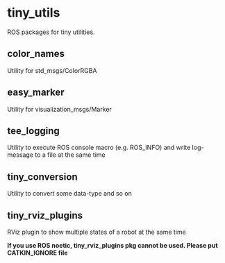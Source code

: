 tiny_utils
====

ROS packages for tiny utilities.


## color_names
Utility for std_msgs/ColorRGBA

## easy_marker
Utility for visualization_msgs/Marker

## tee_logging
Utility to execute ROS console macro (e.g. ROS_INFO) and write log-message to a file at the same time

## tiny_conversion
Utility to convert some data-type and so on

## tiny_rviz_plugins
RViz plugin to show multiple states of a robot at the same time

**If you use ROS noetic, tiny_rviz_plugins pkg cannot be used. Please put CATKIN_IGNORE file**

